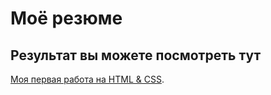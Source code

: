 # Моё резюме

## Результат вы можете посмотреть тут

[Моя первая работа на HTML & CSS](https://bururi55.github.io/resume/).
